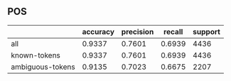 
## POS

|                  | accuracy | precision | recall | support |
|------------------|----------|-----------|--------|---------|
| all              | 0.9337   | 0.7601    | 0.6939 | 4436    |
| known-tokens     | 0.9337   | 0.7601    | 0.6939 | 4436    |
| ambiguous-tokens | 0.9135   | 0.7023    | 0.6675 | 2207    |

